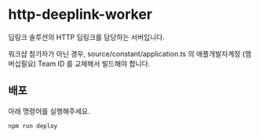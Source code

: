 # http-deeplink-worker

딥링크 솔루션의 HTTP 딥링크를 담당하는 서버입니다.

워크샵 참가자가 아닌 경우, source/constant/application.ts 의 애플개발자계정 (맴버십필요) Team ID 를 교체해서 빌드해야 합니다.

## 배포

아래 명령어를 실행해주세요.

```
npm run deploy
```